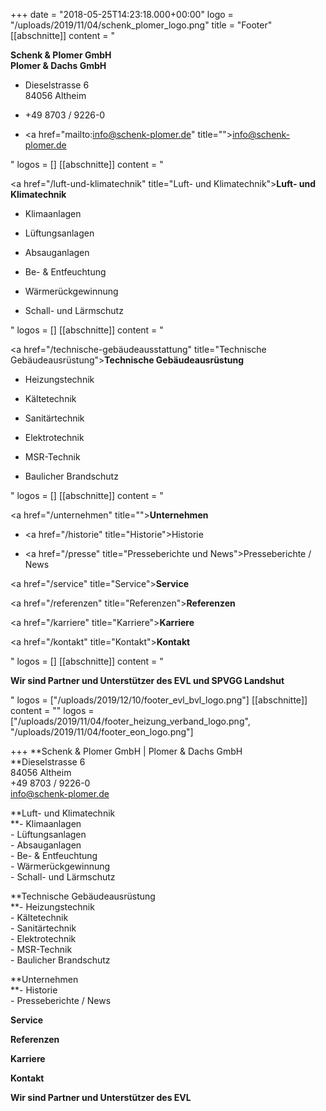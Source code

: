 +++
date = "2018-05-25T14:23:18.000+00:00"
logo = "/uploads/2019/11/04/schenk_plomer_logo.png"
title = "Footer"
[[abschnitte]]
content = "<p><strong>Schenk &amp; Plomer GmbH<br>Plomer &amp; Dachs GmbH</strong></p><ul><li><p>Dieselstrasse 6<br>84056 Altheim</p></li><li><p>+49 8703 / 9226-0</p></li><li><p><a href=\"mailto:info@schenk-plomer.de\" title=\"\">info@schenk-plomer.de</a></p></li></ul>"
logos = []
[[abschnitte]]
content = "<p><a href=\"/luft-und-klimatechnik\" title=\"Luft- und Klimatechnik\"><strong>Luft- und Klimatechnik</strong></a></p><ul><li><p>Klimaanlagen</p></li><li><p>Lüftungsanlagen</p></li><li><p>Absauganlagen</p></li><li><p>Be- &amp; Entfeuchtung</p></li><li><p>Wärmerückgewinnung</p></li><li><p>Schall- und Lärmschutz</p></li></ul>"
logos = []
[[abschnitte]]
content = "<p><a href=\"/technische-gebäudeausstattung\" title=\"Technische Gebäudeausrüstung\"><strong>Technische Gebäudeausrüstung</strong></a></p><ul><li><p>Heizungstechnik</p></li><li><p>Kältetechnik</p></li><li><p>Sanitärtechnik</p></li><li><p>Elektrotechnik</p></li><li><p>MSR-Technik</p></li><li><p>Baulicher Brandschutz</p></li></ul>"
logos = []
[[abschnitte]]
content = "<p><a href=\"/unternehmen\" title=\"\"><strong>Unternehmen</strong></a></p><ul><li><p><a href=\"/historie\" title=\"Historie\">Historie</a></p></li><li><p><a href=\"/presse\" title=\"Presseberichte und News\">Presseberichte / News</a></p></li></ul><p><a href=\"/service\" title=\"Service\"><strong>Service</strong></a></p><p><a href=\"/referenzen\" title=\"Referenzen\"><strong>Referenzen</strong></a></p><p><a href=\"/karriere\" title=\"Karriere\"><strong>Karriere</strong></a></p><p><a href=\"/kontakt\" title=\"Kontakt\"><strong>Kontakt</strong></a></p>"
logos = []
[[abschnitte]]
content = "<p><strong>Wir sind Partner und Unterstützer des EVL und SPVGG Landshut</strong></p>"
logos = ["/uploads/2019/12/10/footer_evl_bvl_logo.png"]
[[abschnitte]]
content = ""
logos = ["/uploads/2019/11/04/footer_heizung_verband_logo.png", "/uploads/2019/11/04/footer_eon_logo.png"]

+++
**Schenk & Plomer GmbH | Plomer & Dachs GmbH  
**Dieselstrasse 6  
84056 Altheim  
\+49 8703 / 9226-0  
info@schenk-plomer.de

**Luft- und Klimatechnik  
**- Klimaanlagen  
\- Lüftungsanlagen  
\- Absauganlagen  
\- Be- & Entfeuchtung  
\- Wärmerückgewinnung  
\- Schall- und Lärmschutz

**Technische Gebäudeausrüstung  
**- Heizungstechnik  
\- Kältetechnik  
\- Sanitärtechnik  
\- Elektrotechnik  
\- MSR-Technik  
\- Baulicher Brandschutz

**Unternehmen  
**- Historie  
\- Presseberichte / News

**Service**

**Referenzen**

**Karriere**

**Kontakt**

**Wir sind Partner und Unterstützer des EVL**
